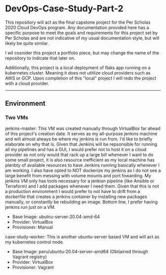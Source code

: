 # DevOps-Case-Study-Part-2
 
This repository will act as the final capstone project for the Per Scholas 2020 Cloud DevOps program. Any documentation provided here has a specific purpose to meet the goals and requirements for this project set by Per Scholas and are not indicative of my usual documentation style, but will likely be quite similar. 

I wil cosnider this project a portfolio piece, but may change the name of the repository to indicate that later on.

Additionally, this project is a local deployment of flaks app running on a kubernetes cluster. Meaning it does not utitlize cloud providers such as AWS or GCP. Upon completion of this "local" project I will redo the project with a cloud provider.

---
## Environment

### Two VMs

jenkins-master: This VM was created manually through VirtualBox far ahead of this project's creation date. It serves as my all-purpose jenkins machine and will almost always be where my jenkins is run from. I'd like to briefly elaborate on why that is. Given that Jenkins will be repsonsible for running all my pipelines and has a GUI, I would prefer not to host it on a cloud provider as not only would that rack up a large bill whenever I want to do some small project, it is also resource inefficient as my local machine has plenbty of available resources to have Jenkins running basically whenever I am working. I also have opted to NOT dockerize my jenkins as I do not see a large benefit from messing with volume mounts and port fowarding. My jenkins VM only has tools necessary for a jenkisn pipeline (like Ansible or Terraform) and I add packages whenever I need them. Given that this is not a production environment I would prefer to not have to drift from a dockerfile that creates a jenkins container by installing new packages manually, or constantly be rebuilding an image. Bottom line, I prefer having jenkins run just on a VM.
- Base Image: ubutnu-server-20.04-amd-64
- Provider: VirtualBox
- Provisioner: Manual

case-study-worker: This is another ubuntu-server based VM and will act as my kubernetes control node.
- Base Image: peru/ubuntu-20.04-server-amd64 (Obtiained through Vagrant registry)
- Provider: VirtualBox
- Provisioner: Vagrant
